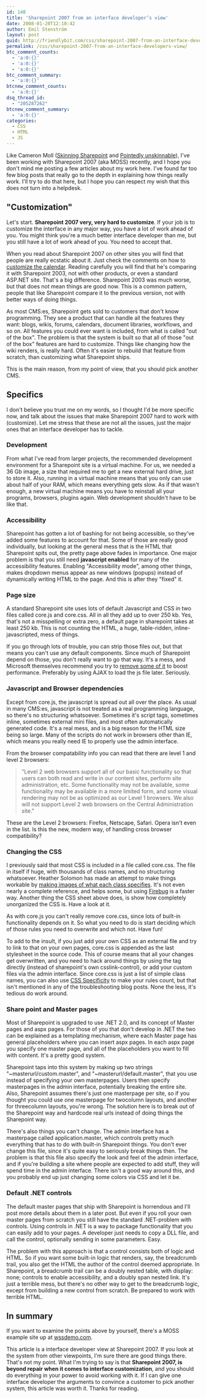 ```yaml
---
id: 140
title: 'Sharepoint 2007 from an interface developer’s view'
date: 2008-01-20T12:10:42
author: Emil Stenström
layout: post
guid: http://friendlybit.com/css/sharepoint-2007-from-an-interface-developers-view/
permalink: /css/sharepoint-2007-from-an-interface-developers-view/
btc_comment_counts:
  - 'a:0:{}'
  - 'a:0:{}'
  - 'a:0:{}'
btc_comment_summary:
  - 'a:0:{}'
btcnew_comment_counts:
  - 'a:0:{}'
dsq_thread_id:
  - "205287262"
btcnew_comment_summary:
  - 'a:0:{}'
categories:
  - CSS
  - HTML
  - JS
---
```

Like Cameron Moll ([Skinning Sharepoint](http://cameronmoll.com/archives/2007/05/skinning_ms_sharepoint_with_st/) and [Pointedly unskinnable](http://cameronmoll.com/archives/2007/10/sharepoint_2007_pointedly_unskinnable/)), I've been working with Sharepoint 2007 (aka MOSS) recently, and I hope you don't mind me posting a few articles about my work here. I've found far too few blog posts that really go to the depth in explaining how things really work. I'll try to do that here, but I hope you can respect my wish that this does not turn into a helpdesk.

## "Customization"

Let's start. **Sharepoint 2007 very, very hard to customize**. If your job is to customize the interface in any major way, you have a lot of work ahead of you. You might think you're a much better interface developer than me, but you still have a lot of work ahead of you. You need to accept that.

When you read about Sharepoint 2007 on other sites you will find that people are really ecstatic about it. Just check the comments on how to [customize the calendar](http://planetwilson.blogspot.com/2007/09/sharepoint-2007-colour-color-calendar.html). Reading carefully you will find that he's comparing it with Sharepoint 2003, not with other products, or even a standard ASP.NET site. That's a big difference. Sharepoint 2003 was much worse, but that does not mean things are good now. This is a common pattern, people that like Sharepoint compare it to the previous version, not with better ways of doing things.

As most CMS:es, Sharepoint gets sold to customers that don't know programming. They see a product that can handle all the features they want: blogs, wikis, forums, calendars, document libraries, workflows, and so on. All features you could ever want is included, from what is called "out of the box". The problem is that the system is built so that all of those "out of the box" features are hard to customize. Things like changing how the wiki renders, is really hard. Often it's easier to rebuild that feature from scratch, than customizing what Sharepoint ships.

This is the main reason, from my point of view, that you should pick another CMS.

## Specifics

I don't believe you trust me on my words, so I thought I'd be more specific now, and talk about the issues that make Sharepoint 2007 hard to work with (customize). Let me stress that these are not all the issues, just the major ones that an interface developer has to tackle.

### Development

From what I've read from larger projects, the recommended development environment for a Sharepoint site is a virtual machine. For us, we needed a 36 Gb image, a size that required me to get a new external hard drive, just to store it. Also, running in a virtual machine means that you only can use about half of your RAM, which means everything gets slow. As if that wasn't enough, a new virtual machine means you have to reinstall all your programs, browsers, plugins again. Web development shouldn't have to be like that.

### Accessibility

Sharepoint has gotten a lot of bashing for not being accessible, so they've added some features to account for that. Some of those are really good individually, but looking at the general mess that is the HTML that Sharepoint spits out, the pretty page above fades in importance. One major problem is that you still need **javascript enabled** for many of the accessibility features. Enabling "Accessibility mode", among other things, makes dropdown menus appear as new windows (popups) instead of dynamically writing HTML to the page. And this is after they "fixed" it.

### Page size

A standard Sharepoint site uses lots of default Javascript and CSS in two files called core.js and core.css. All in all they add up to over 250 kb. Yes, that's not a misspelling or extra zero, a default page in sharepoint takes at least 250 kb. This is not counting the HTML, a huge, table-ridden, inline-javascripted, mess of things.

If you go through lots of trouble, you can strip those files out, but that means you can't use any default components. Since much of Sharepoint depend on those, you don't really want to go that way. It's a mess, and Microsoft themselves recommend you try to [remove some of it](http://msdn2.microsoft.com/en-us/library/bb727371.aspx#MOSS2007OptPerfWCM_PagePayloadSmallisGood) to boost performance. Preferably by using AJAX to load the js file later. Seriously.

### Javascript and Browser dependencies

Except from core.js, the javascript is spread out all over the place. As usual in many CMS:es, javascript is not treated as a real programming language, so there's no structuring whatsoever. Sometimes it's script tags, sometimes inline, sometimes external mini files, and most often automatically generated code. It's a real mess, and is a big reason for the HTML size being so large. Many of the scripts do not work in browsers other than IE, which means you really need IE to properly use the admin interface.

From the browser compatability info you can read that there are level 1 and level 2 browsers:

> "Level 2 web browsers support all of our basic functionality so that users can both read and write in our content sites, perform site administration, etc. Some functionality may not be available, some functionality may be available in a more limited form, and some visual rendering may not be as optimized as our Level 1 browsers. We also will not support Level 2 web browsers on the Central Administration site."

These are the Level 2 browsers: Firefox, Netscape, Safari. Opera isn't even in the list. Is this the new, modern way, of handling cross browser compatibility?

### Changing the CSS

I previously said that most CSS is included in a file called core.css. The file in itself if huge, with thousands of class names, and no structuring whatsoever. Heather Solomon has made an attempt to make things workable by [making images of what each class specifies](http://www.heathersolomon.com/content/sp07cssreference.htm). It's not even nearly a complete reference, and helps some, but using [Firebug](http://getfirebug.com/) is a faster way. Another thing the CSS sheet above does, is show how completely unorganized the CSS is. Have a look at it.

As with core.js you can't really remove core.css, since lots of built-in functionality depends on it. So what you need to do is start deciding which of those rules you need to overwrite and which not. Have fun!

To add to the insult, if you just add your own CSS as an external file and try to link to that on your own pages, core.css is appended as the last stylesheet in the source code. This of course means that all your changes get overwritten, and you need to hack around things by using the <link> tag directly (instead of sharepoint's own csslink-control), or add your custom files via the admin interface. Since core.css is just a list of simple class names, you can also use [CSS Specificity](http://www.htmldog.com/guides/cssadvanced/specificity/) to make your rules count, but that isn't mentioned in any of the troubleshooting blog posts. None the less, it's tedious do work around.

### Share point and Master pages

Most of Sharepoint is upgraded to use .NET 2.0, and its concept of Master pages and aspx pages. For those of you that don't develop in .NET the two can be explained as a templating mechanism, where each Master page has general placeholders where you can insert aspx pages. In each aspx page you specify one master page, and all of the placeholders you want to fill with content. It's a pretty good system.

Sharepoint taps into this system by making up two strings "~masterurl/custom.master", and "~masterurl/default.master", that you use instead of specifying your own masterpages. Users then specify masterpages in the admin interface, potentially breaking the entire site. Also, Sharepoint assumes there's just one masterpage per site, so if you thought you could use one masterpage for twocolumn layouts, and another for threecolumn layouts, you're wrong. The solution here is to break out of the Sharepoint way and hardcode real urls instead of doing things the Sharepoint way.

There's also things you can't change. The admin interface has a masterpage called application.master, which controls pretty much everything that has to do with built-in Sharepoint things. You don't ever change this file, since it's quite easy to seriously break things then. The problem is that this file also specify the look and feel of the admin interface, and if you're building a site where people are expected to add stuff, they will spend time in the admin interface. There isn't a good way around this, and you probably end up just changing some colors via CSS and let it be.

### Default .NET controls

The default master pages that ship with Sharepoint is horrendous and I'll post more details about them in a later post. But even if you roll your own master pages from scratch you still have the standard .NET-problem with controls. Using controls in .NET is a way to package functionality that you can easily add to your pages. A developer just needs to copy a DLL file, and call the control, optionally sending in some parameters. Easy.

The problem with this approach is that a control consists both of logic and HTML. So if you want some built-in logic that renders, say, the breadcrumb trail, you also get the HTML the author of the control deemed appropriate. In Sharepoint, a breadcrumb trail can be a doubly nested table, with display: none; controls to enable accessibility, and a doubly span nested link. It's just a terrible mess, but there's no other way to get to the breadcrumb logic, except from building a new control from scratch. Be prepared to work with terrible HTML.

## In summary

If you want to examine the points above by yourself, there's a MOSS example site up at [wssdemo.com](http://www.wssdemo.com/default.aspx).

This article is a interface developer view at Sharepoint 2007. If you look at the system from other viewpoints, I'm sure there are good things there. That's not my point. What I'm trying to say is that **Sharepoint 2007, is beyond repair when it comes to interface customization**, and you should do everything in your power to avoid working with it. If I can give one interface developer the arguments to convince a customer to pick another system, this article was worth it. Thanks for reading.
